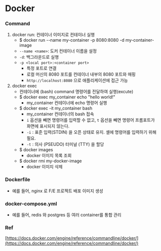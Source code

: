 # Docker

### Command

1. docker run: 컨테이너 이미지로 컨테이너 실행
   * $ docker run --name my-container -p 8080:8080 -d my-container-image
   * `--name <name>`: 도커 컨테이너 이름을 설정
   * `-d`: 백그라운드로 실행
   * `-p <local port>:<container port>`
     * 특정 포트로 연결
     * 로컬 머신의 8080 포트를 컨테이너 내부의 8080 포트와 매핑
     * `http://localhost:8080` 으로 애플리케이션에 접근 가능
2. docker exec
   * 컨테이너에 (bash) command 명령어를 전달하여 실행(excute)
   * $ docker exec my\_container echo "hello world!"
     * my\_container 컨테이너에 echo 명령어 실행
   * $ docker exec -it my\_container bash
     * my\_container 컨테이너의 bash 접속
     * `i` 옵션을 빼면 명령어를 입력할 수 없고, `t` 옵션을 빼면 명령어 프롬포트가 화면에 표시되지 않는다.
     * `-i` : 표준 입력(STDIN) 을 오픈 상태로 유지. 셸에 명령어를 입력하기 위해 필요.
     * `-t` : 의사 (PSEUDO) 터미널 (TTY) 을 할당
   * $ docker images
     * docker 이미지 목록 조회
   * $ docker rmi my-docker-image
     * docker 이미지 삭제

### Dockerfile

* 예를 들어, nginx 로 F/E 프로젝트 배포 이미지 생성

### docker-compose.yml

* 예를 들어, redis 와 postgres 등 여러 container를 통합 관리

### Ref

[https://docs.docker.com/engine/reference/commandline/docker/](https://docs.docker.com/engine/reference/commandline/docker/)

